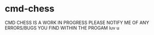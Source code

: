 # cmd-chess

CMD CHESS IS A WORK IN PROGRESS
  PLEASE NOTIFY ME OF ANY ERRORS/BUGS YOU FIND WITHIN THE PROGAM
  luv u
